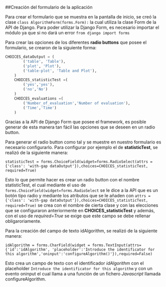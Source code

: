 ##Creación del formulario de la aplicación

Para crear el formulario que se muestra en la pantalla de inicio, se creó la clase `class AlgorithmForm(forms.Form):` la cual utiliza la clase Form de la API de Django. Para poder utilizar la Django Form, es necesario importar el módulo ya que si no dará un error `from django import forms`

Para crear las opciones de los diferentes **radio buttons** que posee el formulario, se crearon de la siguiente forma:

```python
CHOICES_dataOutput = (
        ('table', 'Table'),
        ('plot', 'Plot'),
        ('table-plot', 'Table and Plot'),
    )
    CHOICES_statisticTest =(
        ('yes','yes'),
        ('no','No')
    )
    CHOICES_evaluations =(
        ('Number_of_evaluation','Number of evaluation'),
        ('Time','Time')
    )
```

Gracias a la API de Django Form que posee el framework, es posible generar de esta manera tan fácil las opciones que se deseen en un radio button.

Para generar el radio button como tal y se muestre en nuestro formulario es necesario configurarlo. Para configurar por ejemplo el de **statisticTest**, se realizó de la siguiente manera:

`statisticTest = forms.ChoiceField(widget=forms.RadioSelect(attrs = {'class': 'with-gap dataOutput'}),choices=CHOICES_statisticTest, required=True)`

Esto lo que permite hacer es crear un radio button con el nombre statisticTest, el cual mediante el uso de `forms.ChoiceField(widget=forms.RadioSelect` se le dice a la API que es un botón tipo radio y mediante los atributos que se le añaden con `attrs = {'class': 'with-gap dataOutput'}),choices=CHOICES_statisticTest, required=True)` se crea con el nombre de cierta clase y con las elecciones que se configuraron anteriormente en **CHOICES_statisticTest** y además, con el uso de *required=True* se exige que este campo se debe rellenar obligaroriamente.

Para la creación del campo de texto idAlgorithm, se realizó de la siguiente manera:

`idAlgorithm = forms.CharField(widget = forms.TextInput(attrs={'id':'idAlgorithm',
        'placeholder':'Introduce the identificator for this algorithm','oninput':'configureAlgorithm()'}),required=False)`

Esto crea un campo de texto con el identificador *idAlgorithm* con el placeholder `Introduce the identificator for this algorithm` y con un evento oninput el cual llama a una función de un fichero *Javascript* llamada configureAlgorithm. 